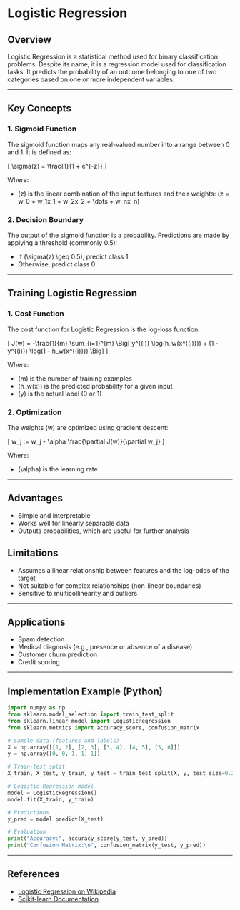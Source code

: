 # Logistic Regression

## Overview
Logistic Regression is a statistical method used for binary classification problems. Despite its name, it is a regression model used for classification tasks. It predicts the probability of an outcome belonging to one of two categories based on one or more independent variables.

---

## Key Concepts

### 1. **Sigmoid Function**
The sigmoid function maps any real-valued number into a range between 0 and 1. It is defined as:

\[
\sigma(z) = \frac{1}{1 + e^{-z}}
\]

Where:
- \(z\) is the linear combination of the input features and their weights: \(z = w_0 + w_1x_1 + w_2x_2 + \dots + w_nx_n\)

### 2. **Decision Boundary**
The output of the sigmoid function is a probability. Predictions are made by applying a threshold (commonly 0.5):
- If \(\sigma(z) \geq 0.5\), predict class 1
- Otherwise, predict class 0

---

## Training Logistic Regression

### 1. **Cost Function**
The cost function for Logistic Regression is the log-loss function:

\[
J(w) = -\frac{1}{m} \sum_{i=1}^{m} \Big[ y^{(i)} \log(h_w(x^{(i)})) + (1 - y^{(i)}) \log(1 - h_w(x^{(i)})) \Big]
\]

Where:
- \(m\) is the number of training examples
- \(h_w(x)\) is the predicted probability for a given input
- \(y\) is the actual label (0 or 1)

### 2. **Optimization**
The weights \(w\) are optimized using gradient descent:

\[
w_j := w_j - \alpha \frac{\partial J(w)}{\partial w_j}
\]

Where:
- \(\alpha\) is the learning rate

---

## Advantages
- Simple and interpretable
- Works well for linearly separable data
- Outputs probabilities, which are useful for further analysis

## Limitations
- Assumes a linear relationship between features and the log-odds of the target
- Not suitable for complex relationships (non-linear boundaries)
- Sensitive to multicollinearity and outliers

---

## Applications
- Spam detection
- Medical diagnosis (e.g., presence or absence of a disease)
- Customer churn prediction
- Credit scoring

---

## Implementation Example (Python)

```python
import numpy as np
from sklearn.model_selection import train_test_split
from sklearn.linear_model import LogisticRegression
from sklearn.metrics import accuracy_score, confusion_matrix

# Sample data (features and labels)
X = np.array([[1, 2], [2, 3], [3, 4], [4, 5], [5, 6]])
y = np.array([0, 0, 1, 1, 1])

# Train-test split
X_train, X_test, y_train, y_test = train_test_split(X, y, test_size=0.2, random_state=42)

# Logistic Regression model
model = LogisticRegression()
model.fit(X_train, y_train)

# Predictions
y_pred = model.predict(X_test)

# Evaluation
print("Accuracy:", accuracy_score(y_test, y_pred))
print("Confusion Matrix:\n", confusion_matrix(y_test, y_pred))
```

---

## References
- [Logistic Regression on Wikipedia](https://en.wikipedia.org/wiki/Logistic_regression)
- [Scikit-learn Documentation](https://scikit-learn.org/stable/modules/linear_model.html#logistic-regression)
